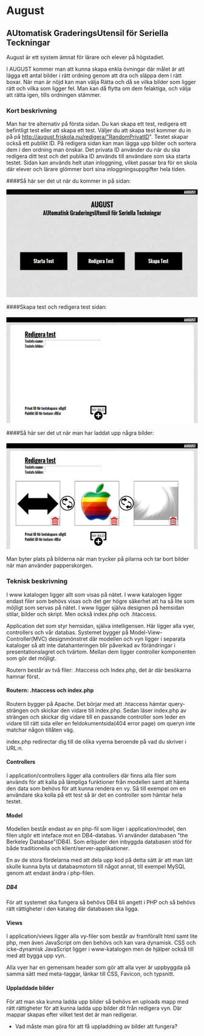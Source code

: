# August

## AUtomatisk GraderingsUtensil för Seriella Teckningar

August är ett system ämnat för lärare och elever på högstadiet.

I AUGUST kommer man att kunna skapa enkla övningar där målet är att lägga ett
antal bilder i rätt ordning genom att dra och släppa dem i rätt boxar.
När man är nöjd kan man välja Rätta och då se vilka bilder som ligger rätt och
vilka som ligger fel. Man kan då flytta om dem felaktiga, och välja att rätta igen,
tills ordningen stämmer.

### Kort beskrivning

Man har tre alternativ på första sidan. Du kan skapa ett test, redigera ett befintligt test eller att skapa ett test. Väljer du att skapa test kommer du in på på http://august.friskola.nu/redigera/"RandomPrivatID". Testet skapar också ett publikt ID. På redigera sidan kan man lägga upp bilder och sortera dem i den ordning man önskar.
Det privata ID använder du när du ska redigera ditt test och det publika ID används till användare som ska starta testet.
Sidan kan används helt utan inloggning, vilket passar bra för en skola där elever och lärare glömmer bort sina inloggningsuppgifter hela tiden.

####Så här ser det ut när du kommer in på sidan:

![hem sida](www/images/main.png)

####Skapa test och redigera test sidan:

![redigera sida](www/images/edit.png)

####Så här ser det ut när man har laddat upp några bilder:

![redigera sidan med bilder](www/images/editpics.png)

Man byter plats på bilderna när man trycker på pilarna och tar bort bilder när man använder papperskorgen.

### Teknisk beskrivning

I www katalogen ligger allt som visas på nätet. I www katalogen ligger endast filer som behövs visas och det ger högre säkerhet att ha så lite som möjligt som servas på nätet. I www ligger själva designen på hemsidan stilar, bilder och skript. Men också index.php och .htaccess.

Application det som styr hemsidan, själva intelligensen. Här ligger alla vyer, controllers och vår databas. Systemet bygger på Model-View-Controller(MVC) designmönstret där modellen och vyn ligger i separata kataloger så att inte datahanteringen blir påverkad av förändringar i presentationslagret och tvärtom. Mellan dem ligger controller komponenten som gör det möjligt.

Routern består av två filer: .htaccess och Index.php, det är där besökarna hamnar först.

#### Routern: .htaccess och index.php

Routern bygger på Apache. Det börjar med att .htaccess hämtar query-strängen och skickar den vidare till index.php. Sedan läser index.php av strängen och skickar dig vidare till en passande controller som leder en vidare till rätt sida eller en feldokumentsida(404 error page) om queryn inte matchar någon tillåten väg.

index.php redirectar dig till de olika vyerna beroende på vad du skriver i URL:n.

#### Controllers

I application/controllers ligger alla controllers där finns alla filer som används för att kalla på lämpliga funktioner från modellen samt att hämta den data som behövs för att kunna rendera en vy. Så till exempel om en användare ska kolla på ett test så är det en controller som hämtar hela testet.

#### Model

Modellen består endast av en php-fil som liiger i application/model, den filen utgör ett inteface mot en DB4-databas.
Vi använder databasen "the Berkeley Database"(DB4). Som erbjuder den inbyggda databasen stöd för både traditionella och klient/server-applikationer. 

En av de stora fördelarna med att dela upp kod på detta sätt är att man lätt skulle kunna byta ut databasmotorn till något annat, till exempel MySQL genom att endast ändra i php-filen.
##### DB4

För att systemet ska fungera så behövs DB4 bli angett i PHP och så behövs rätt rättigheter i den katalog där databasen ska ligga.

#### Views

I application/views ligger alla vy-filer som består av framförallt html samt lite php, men även JavaScript om den behövs och kan vara dynamisk. CSS och icke-dynamisk JavaScript ligger i www-katalogen men de hjälper också till med att bygga upp vyn. 

Alla vyer har en gemensam header som gör att alla vyer är uppbyggda på samma sätt med meta-taggar, länkar till CSS, Favicon, och typsnitt.

#### Uppladdade bilder

För att man ska kunna ladda upp bilder så behövs en uploads mapp med rätt rättigheter för att kunna ladda upp bilder dit från redigera vyn. Där mappar skapas efter vilket test det är man redigerar.
* Vad måste man göra för att få uppladdning av bilder att fungera?

